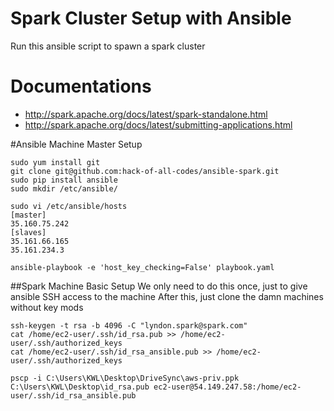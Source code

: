 # Spark Cluster Setup with Ansible
Run this ansible script to spawn a spark cluster

# Documentations
- http://spark.apache.org/docs/latest/spark-standalone.html
- http://spark.apache.org/docs/latest/submitting-applications.html


#Ansible Machine Master Setup
```
sudo yum install git
git clone git@github.com:hack-of-all-codes/ansible-spark.git
sudo pip install ansible
sudo mkdir /etc/ansible/

sudo vi /etc/ansible/hosts
[master]
35.160.75.242
[slaves]
35.161.66.165
35.161.234.3

ansible-playbook -e 'host_key_checking=False' playbook.yaml
```

##Spark Machine Basic Setup
We only need to do this once, just to give ansible SSH access to the machine
After this, just clone the damn machines without key mods
```
ssh-keygen -t rsa -b 4096 -C "lyndon.spark@spark.com"
cat /home/ec2-user/.ssh/id_rsa.pub >> /home/ec2-user/.ssh/authorized_keys
cat /home/ec2-user/.ssh/id_rsa_ansible.pub >> /home/ec2-user/.ssh/authorized_keys

pscp -i C:\Users\KWL\Desktop\DriveSync\aws-priv.ppk C:\Users\KWL\Desktop\id_rsa.pub ec2-user@54.149.247.58:/home/ec2-user/.ssh/id_rsa_ansible.pub
```